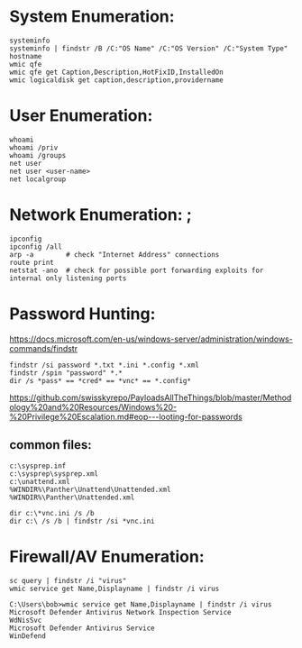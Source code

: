 # System Enumeration: 
```
systeminfo
systeminfo | findstr /B /C:"OS Name" /C:"OS Version" /C:"System Type"
hostname
wmic qfe
wmic qfe get Caption,Description,HotFixID,InstalledOn
wmic logicaldisk get caption,description,providername

```

# User Enumeration:
```
whoami
whoami /priv
whoami /groups
net user
net user <user-name>
net localgroup

```

# Network Enumeration: ;
```
ipconfig 
ipconfig /all
arp -a        # check "Internet Address" connections
route print
netstat -ano  # check for possible port forwarding exploits for internal only listening ports

```

# Password Hunting: 
https://docs.microsoft.com/en-us/windows-server/administration/windows-commands/findstr
```
findstr /si password *.txt *.ini *.config *.xml
findstr /spin "password" *.*
dir /s *pass* == *cred* == *vnc* == *.config*
```
https://github.com/swisskyrepo/PayloadsAllTheThings/blob/master/Methodology%20and%20Resources/Windows%20-%20Privilege%20Escalation.md#eop---looting-for-passwords

## common files:
```
c:\sysprep.inf
c:\sysprep\sysprep.xml
c:\unattend.xml
%WINDIR%\Panther\Unattend\Unattended.xml
%WINDIR%\Panther\Unattended.xml

```
```
dir c:\*vnc.ini /s /b
dir c:\ /s /b | findstr /si *vnc.ini

```
# Firewall/AV Enumeration:
```
sc query | findstr /i "virus"
wmic service get Name,Displayname | findstr /i virus

```

```
C:\Users\bob>wmic service get Name,Displayname | findstr /i virus
Microsoft Defender Antivirus Network Inspection Service                             WdNisSvc
Microsoft Defender Antivirus Service                                                WinDefend
```


